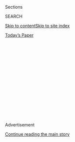 <div id="app">

<div>

<div>

<div>

<div class="NYTAppHideMasthead css-1q2w90k e1suatyy0">

<div class="section css-ui9rw0 e1suatyy2">

<div class="css-eph4ug er09x8g0">

<div class="css-6n7j50">

</div>

<span class="css-1dv1kvn">Sections</span>

<div class="css-10488qs">

<span class="css-1dv1kvn">SEARCH</span>

</div>

[Skip to content](#site-content)[Skip to site
index](#site-index)

</div>

<div class="css-10698na e1huz5gh0">

</div>

</div>

<div id="masthead-bar-one" class="section hasLinks css-15hmgas e1csuq9d3">

<div class="css-uqyvli e1csuq9d0">

</div>

<div class="css-1uqjmks e1csuq9d1">

</div>

<div class="css-9e9ivx">

[](https://myaccount.nytimes3xbfgragh.onion/auth/login?response_type=cookie&client_id=vi)

</div>

<div class="css-1bvtpon e1csuq9d2">

[Today’s
Paper](https://www.nytimes3xbfgragh.onion/section/todayspaper)

</div>

</div>

</div>

</div>

<div data-aria-hidden="false">

<div id="site-content" data-role="main">

<div>

<div class="css-1aor85t" style="opacity:0.000000001;z-index:-1;visibility:hidden">

<div class="css-1hqnpie">

<div class="css-epjblv">

<span class="css-17xtcya">[Opinion](/section/opinion)</span><span class="css-x15j1o">|</span><span class="css-fwqvlz">What
Years of Emails and Texts Reveal About Your Friendly Tech
Companies</span>

</div>

<div class="css-k008qs">

<div class="css-1iwv8en">

<span class="css-18z7m18"></span>

<div>

</div>

</div>

<span class="css-1n6z4y">https://nyti.ms/3k9Z3ne</span>

<div class="css-1705lsu">

<div class="css-4xjgmj">

<div class="css-4skfbu" data-role="toolbar" data-aria-label="Social Media Share buttons, Save button, and Comments Panel with current comment count" data-testid="share-tools">

  - 
  - 
  - 
  - 
    
    <div class="css-6n7j50">
    
    </div>

  - 
  - 

</div>

</div>

</div>

</div>

</div>

</div>

<div id="NYT_TOP_BANNER_REGION" class="css-13pd83m">

</div>

<div id="top-wrapper" class="css-1sy8kpn">

<div id="top-slug" class="css-l9onyx">

Advertisement

</div>

[Continue reading the main
story](#after-top)

<div class="ad top-wrapper" style="text-align:center;height:100%;display:block;min-height:250px">

<div id="top" class="place-ad" data-position="top" data-size-key="top">

</div>

</div>

<div id="after-top">

</div>

</div>

<div>

<div class="css-v5btjw etb61u70">

<div class="css-v05ibm etb61u71">

[Opinion](/section/opinion)

</div>

</div>

<div id="sponsor-wrapper" class="css-1hyfx7x">

<div id="sponsor-slug" class="css-19vbshk">

Supported by

</div>

[Continue reading the main
story](#after-sponsor)

<div id="sponsor" class="ad sponsor-wrapper" style="text-align:center;height:100%;display:block">

</div>

<div id="after-sponsor">

</div>

</div>

<div class="css-186x18t">

</div>

<div class="css-1vkm6nb ehdk2mb0">

# What Years of Emails and Texts Reveal About Your Friendly Tech Companies

</div>

Theatrics distracted from the real payoff of the congressional hearings:
the subpoenaed documents.

<div class="css-18e8msd">

<div class="css-vp77d3 epjyd6m0">

<div class="css-1p10dcb ey68jwv0" data-aria-hidden="true">

[![Tim
Wu](https://static01.graylady3jvrrxbe.onion/images/2017/04/05/opinion/tim-wu/tim-wu-thumbLarge-v4.jpg
"Tim Wu")](https://www.nytimes3xbfgragh.onion/by/tim-wu)

</div>

<div class="css-1baulvz">

By [<span class="css-1baulvz last-byline" itemprop="name">Tim
Wu</span>](https://www.nytimes3xbfgragh.onion/by/tim-wu)

<div class="css-8atqhb">

Mr. Wu is the author of “The Curse of Bigness: Antitrust in the New
Gilded Age.”

</div>

</div>

</div>

  - Aug. 4, 2020, <span class="css-epvm6">5:00 a.m.
    ET</span>

  - 
    
    <div class="css-4xjgmj">
    
    <div class="css-d8bdto" data-role="toolbar" data-aria-label="Social Media Share buttons, Save button, and Comments Panel with current comment count" data-testid="share-tools">
    
      - 
      - 
      - 
      - 
        
        <div class="css-6n7j50">
        
        </div>
    
      - 
      - 
    
    </div>
    
    </div>

</div>

<div class="css-79elbk" data-testid="photoviewer-wrapper">

<div class="css-z3e15g" data-testid="photoviewer-wrapper-hidden">

</div>

<div class="css-1a48zt4 ehw59r15" data-testid="photoviewer-children">

![<span class="css-cnj6d5 e1z0qqy90" itemprop="copyrightHolder"><span class="css-1ly73wi e1tej78p0">Credit...</span><span><span>Denis
Charlet/Agence France-Presse — Getty
Images</span></span></span>](https://static01.graylady3jvrrxbe.onion/images/2020/08/05/opinion/05Wu/04Wu-articleLarge.jpg?quality=75&auto=webp&disable=upscale)

</div>

</div>

</div>

<div class="section meteredContent css-1r7ky0e" name="articleBody" itemprop="articleBody">

<div class="css-1fanzo5 StoryBodyCompanionColumn">

<div class="css-53u6y8">

The spectacle of the chief executives of Amazon, Apple, Facebook and
Google testifying before Congress last week made for good TV drama. Yet
the theatrics of the showdown distracted from the real payoff of the
hearings: the [accompanying
cache](https://judiciary.house.gov/online-platforms-and-market-power/)
of subpoenaed emails and texts from the past decade and a half. These
documents provide compelling evidence — long rumored but seldom
established — that the companies, especially Facebook and Amazon, in
their rise to dominance did not always play by the rules and apparently
violated antitrust laws.

Both public opinion and American law distinguish between two kinds of
dominant company. The first is the monopoly fairly held: a corporation
like Ford Motor that achieves dominance by virtue of its incomparable
greatness. The second, its evil doppelgänger, is the company that
achieves dominance unfairly — for instance, by suffocating or absorbing
would-be challengers.

The Big Tech companies insist that their rise to power has been the
first story, a saga of ingenuity and courage, and that their market
dominance is a byproduct of continued excellence. They may be giants,
the story goes, but they are friendly giants. Their immense size and
power is simply what is necessary to offer users the best possible
services.

The subpoenaed documents destroy that narrative. No one can deny that
these are well-run companies, loaded with talent, and that each at some
point offered something great. But it appears that without illegal
maneuvers — without, above all, the anticompetitive buying of potential
rivals — there might be no Big Tech, but rather a much wider array of
smaller, better, more specialized tech companies.

</div>

</div>

<div class="css-1fanzo5 StoryBodyCompanionColumn">

<div class="css-53u6y8">

Exhibit A is Facebook, whose documents are the most damning. Emails from
Mark Zuckerberg, its chief executive, strongly suggest that since about
2008 he has had a method for controlling what in a 2012 email he called
[“nascent”
companies](https://papers.ssrn.com/sol3/papers.cfm?abstract_id=3624058)
that posed “very disruptive” threats to Facebook. His method has been
the buyout or the aggressive cloning of features to compel a company to
sell itself to Facebook. He foresaw that there would be a limited number
of “social mechanics,” or areas of innovation in social media, each of
which would have one winner. “Instagram can hurt us,” he wrote in 2012,
right before acquiring the company and eliminating the threat that its
photo- and video-sharing technology posed to Facebook.

Amazon doesn’t come off much better. Its documents show an apparent
willingness to lose money to keep competitors under water. Early on,
because of low pricing, Amazon lost more than $200 million from diaper
products in a single month. It ran its chief competitor, Quidsi, into
the ground. (Quidsi owned Diapers.com.) Then Amazon bought the weakened
company. This approach, like Facebook’s acquiring of competitors, is how
John D. Rockefeller built up Standard Oil in the 1870s. It’s “join us —
or face extermination.” Likewise, Amazon has admitted to sometimes
selling its smart speaker, Echo, below cost, presumably on the theory
that collecting huge amounts of data on users and securing direct access
to their homes will present an insurmountable barrier to potential
rivals.

Then there’s Google. In the company’s early days, its documents suggest,
its executives had little interest in YouTube as a product, but they
feared its rise would threaten Google’s monopoly on search. The answer?
Once again, buy away the problem — rather than compete to see who can
offer users the best service. Google purchased YouTube in 2006 for $1.65
billion.

The picture that emerges from these documents is not one of steady
entrepreneurial brilliance. Rather, at points where they might have been
vulnerable to hotter, newer start-ups, Big Tech companies have managed
to avoid the rigors of competition. Their two main tools — buying their
way out of the problem and a willingness to lose money — are both made
possible by sky-high Wall Street valuations, which go only higher with
acquisitions of competitors, fueling a cycle of enrichment and
consolidation of power. As Mr. Zuckerberg bluntly boasted in an email,
because of its immense wealth Facebook “can likely always just buy any
competitive start-ups.”

The greater scandal here may be that the federal government has let
these companies get away with this. Dazzled by the mythology of Silicon
Valley and blinded by a fixation with economic price theory (which
suggested that the only potential problem with an acquisition would be
an increase in prices paid by consumers), the government in the 2010s
allowed more than 500 start-up acquisitions to go unchallenged. This
hands-off approach effectively gave tech executives a green light to
consolidate the industry.

</div>

</div>

<div class="css-1fanzo5 StoryBodyCompanionColumn">

<div class="css-53u6y8">

The antitrust subcommittee that held last week’s hearings may be helping
shake the law out of a long slumber, but the hearings will be little
more than Kabuki theater unless legal complaints are filed and
anticompetitive mergers are stopped. It may be profitable and savvy to
eliminate rivals to maintain a monopoly, but it remains illegal in this
country under the Sherman Antitrust Act and Standard Oil v. United
States. Unless we re-establish that legal fact, Big Tech will continue
to fight dirty and keep on winning.

Tim Wu ([@superwuster](https://twitter.com/superwuster)) is a law
professor at Columbia University, a contributing Opinion writer and the
author, most recently, of “The Curse of Bigness: Antitrust in the New
Gilded Age.”

*The Times is committed to publishing* [*a diversity of
letters*](https://www.nytimes3xbfgragh.onion/2019/01/31/opinion/letters/letters-to-editor-new-york-times-women.html)
*to the editor. We’d like to hear what you think about this or any of
our articles. Here are some*
[*tips*](https://help.nytimes3xbfgragh.onion/hc/en-us/articles/115014925288-How-to-submit-a-letter-to-the-editor)*.
And here’s our email:*
[*letters@NYTimes.com*](mailto:letters@NYTimes.com)*.*

*Follow The New York Times Opinion section on*
[*Facebook*](https://www.facebookcorewwwi.onion/nytopinion)*,* [*Twitter
(@NYTopinion)*](http://twitter.com/NYTOpinion) *and*
[*Instagram*](https://www.instagram.com/nytopinion/)*.*

</div>

</div>

</div>

<div>

</div>

<div>

</div>

<div>

</div>

<div>

<div id="bottom-wrapper" class="css-1ede5it">

<div id="bottom-slug" class="css-l9onyx">

Advertisement

</div>

[Continue reading the main
story](#after-bottom)

<div id="bottom" class="ad bottom-wrapper" style="text-align:center;height:100%;display:block;min-height:90px">

</div>

<div id="after-bottom">

</div>

</div>

</div>

</div>

</div>

## Site Index

<div>

</div>

## Site Information Navigation

  - [© <span>2020</span> <span>The New York Times
    Company</span>](https://help.nytimes3xbfgragh.onion/hc/en-us/articles/115014792127-Copyright-notice)

<!-- end list -->

  - [NYTCo](https://www.nytco.com/)
  - [Contact
    Us](https://help.nytimes3xbfgragh.onion/hc/en-us/articles/115015385887-Contact-Us)
  - [Work with us](https://www.nytco.com/careers/)
  - [Advertise](https://nytmediakit.com/)
  - [T Brand Studio](http://www.tbrandstudio.com/)
  - [Your Ad
    Choices](https://www.nytimes3xbfgragh.onion/privacy/cookie-policy#how-do-i-manage-trackers)
  - [Privacy](https://www.nytimes3xbfgragh.onion/privacy)
  - [Terms of
    Service](https://help.nytimes3xbfgragh.onion/hc/en-us/articles/115014893428-Terms-of-service)
  - [Terms of
    Sale](https://help.nytimes3xbfgragh.onion/hc/en-us/articles/115014893968-Terms-of-sale)
  - [Site
    Map](https://spiderbites.nytimes3xbfgragh.onion)
  - [Help](https://help.nytimes3xbfgragh.onion/hc/en-us)
  - [Subscriptions](https://www.nytimes3xbfgragh.onion/subscription?campaignId=37WXW)

</div>

</div>

</div>

</div>
